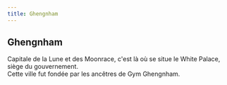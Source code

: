 ```yaml
---
title: Ghengnham
---
```


Ghengnham
---------

Capitale de la Lune et des Moonrace, c'est là où se situe le White Palace, siège du gouvernement.  
Cette ville fut fondée par les ancêtres de Gym Ghengnham.


